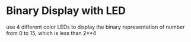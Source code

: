# Binary Display with LED

use 4 different color LEDs to display the binary representation of number from 0 to 15, which is less than 2**4
